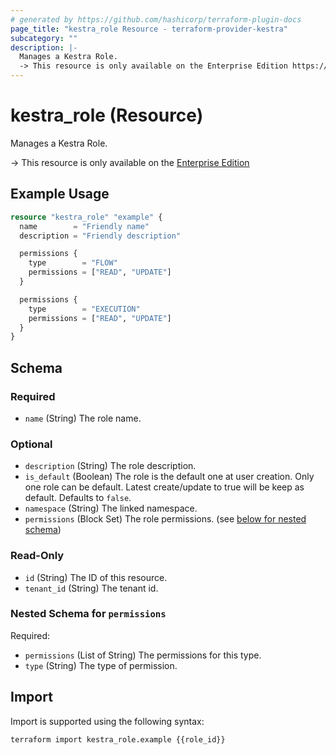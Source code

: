 ```yaml
---
# generated by https://github.com/hashicorp/terraform-plugin-docs
page_title: "kestra_role Resource - terraform-provider-kestra"
subcategory: ""
description: |-
  Manages a Kestra Role.
  -> This resource is only available on the Enterprise Edition https://kestra.io/enterprise
---
```


# kestra_role (Resource)

Manages a Kestra Role.

-> This resource is only available on the [Enterprise Edition](https://kestra.io/enterprise)

## Example Usage

```terraform
resource "kestra_role" "example" {
  name        = "Friendly name"
  description = "Friendly description"

  permissions {
    type        = "FLOW"
    permissions = ["READ", "UPDATE"]
  }

  permissions {
    type        = "EXECUTION"
    permissions = ["READ", "UPDATE"]
  }
}
```

<!-- schema generated by tfplugindocs -->
## Schema

### Required

- `name` (String) The role name.

### Optional

- `description` (String) The role description.
- `is_default` (Boolean) The role is the default one at user creation. Only one role can be default. Latest create/update to true will be keep as default. Defaults to `false`.
- `namespace` (String) The linked namespace.
- `permissions` (Block Set) The role permissions. (see [below for nested schema](#nestedblock--permissions))

### Read-Only

- `id` (String) The ID of this resource.
- `tenant_id` (String) The tenant id.

<a id="nestedblock--permissions"></a>
### Nested Schema for `permissions`

Required:

- `permissions` (List of String) The permissions for this type.
- `type` (String) The type of permission.

## Import

Import is supported using the following syntax:

```shell
terraform import kestra_role.example {{role_id}}
```
